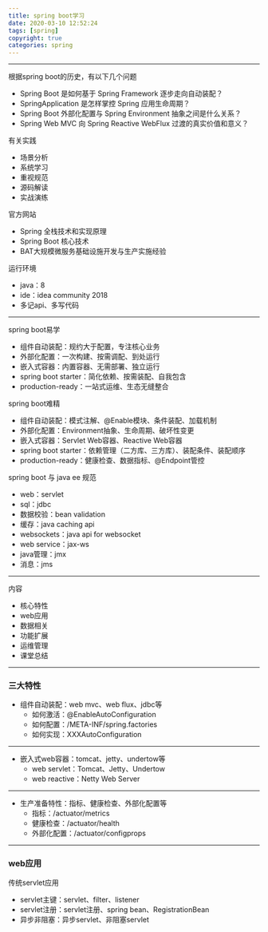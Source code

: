 ```yaml
---
title: spring boot学习
date: 2020-03-10 12:52:24
tags: [spring]
copyright: true
categories: spring
---
```




---

根据spring boot的历史，有以下几个问题

- Spring Boot 是如何基于 Spring Framework 逐步走向自动装配？
- SpringApplication 是怎样掌控 Spring 应用生命周期？
- Spring Boot 外部化配置与 Spring Environment 抽象之间是什么关系？
- Spring Web MVC 向 Spring Reactive WebFlux 过渡的真实价值和意义？

有关实践

- 场景分析
- 系统学习
- 重视规范
- 源码解读
- 实战演练

官方网站

- Spring 全栈技术和实现原理
- Spring Boot 核心技术
- BAT大规模微服务基础设施开发与生产实施经验

运行环境

- java：8
- ide：idea community 2018
- 多记api、多写代码



---

spring boot易学

- 组件自动装配：规约大于配置，专注核心业务
- 外部化配置：一次构建、按需调配、到处运行
- 嵌入式容器：内置容器、无需部署、独立运行
- spring boot starter：简化依赖、按需装配、自我包含
- production-ready：一站式运维、生态无缝整合

spring boot难精

- 组件自动装配：模式注解、@Enable模块、条件装配、加载机制
- 外部化配置：Environment抽象、生命周期、破坏性变更
- 嵌入式容器：Servlet Web容器、Reactive Web容器
- spring boot starter：依赖管理（二方库、三方库）、装配条件、装配顺序
- production-ready：健康检查、数据指标、@Endpoint管控

spring boot 与 java ee 规范

- web：servlet
- sql：jdbc
- 数据校验：bean validation
- 缓存：java caching api
- websockets：java api for websocket
- web service：jax-ws
- java管理：jmx
- 消息：jms



---

内容

- 核心特性
- web应用
- 数据相关
- 功能扩展
- 运维管理
- 课堂总结



---

### 三大特性

- 组件自动装配：web mvc、web flux、jdbc等
  - 如何激活：@EnableAutoConfiguration
  - 如何配置：/META-INF/spring.factories
  - 如何实现：XXXAutoConfiguration

---

- 嵌入式web容器：tomcat、jetty、undertow等
  - web servlet：Tomcat、Jetty、Undertow
  - web reactive：Netty Web Server

---

- 生产准备特性：指标、健康检查、外部化配置等
  - 指标：/actuator/metrics
  - 健康检查：/actuator/health
  - 外部化配置：/actuator/configprops

---



### web应用

传统servlet应用

- servlet主键：servlet、filter、listener
- servlet注册：servlet注册、spring bean、RegistrationBean
- 异步非阻塞：异步servlet、非阻塞servlet



